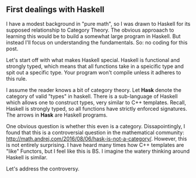 ## First dealings with Haskell

I have a modest background in "pure math", so I was drawn to Haskell for its supposed relationship to
Category Theory. The obvious approaach to learning this would be to build a somewhat large program
in Haskell. But instead I'll focus on understanding the fundamentals. So: no coding for this post.

Let's start off with what makes Haskell special. Haskell is functional and strongly typed, which means
that all functions take in a speicific type and spit out a specific type. Your program won't compile
unless it adheres to this rule.

I assume the reader knows a bit of category theory. Let **Hask** denote the category of valid 
"types" in haskell. There is a sub-language of Haskell which allows one to construct types, very
similar to C++ templates. Recall, Haskell is strongly typed, so all functions have strictly 
enforced signatures. The arrows in **Hask** are Haskell programs.

One obvious question is whether this even is a category. Dissapointingly, I found that this is a 
controversial question in the mathematical community: http://math.andrej.com/2016/08/06/hask-is-not-a-category/. However, this is not entirely surprising. I have heard many times how C++ templates are
"like" Functors, but I feel like this is BS. I imagine the watery thinking around Haskell is similar.

Let's address the controversy. 

